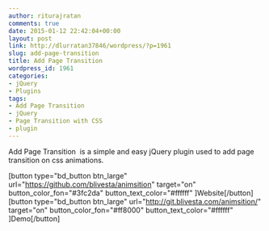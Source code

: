 ```yaml
---
author: riturajratan
comments: true
date: 2015-01-12 22:42:04+00:00
layout: post
link: http://dlurratan37846/wordpress/?p=1961
slug: add-page-transition
title: Add Page Transition
wordpress_id: 1961
categories:
- jQuery
- Plugins
tags:
- Add Page Transition
- jQuery
- Page Transition with CSS
- plugin
---
```


Add Page Transition  is a simple and easy jQuery plugin used to add page transition on css animations.

[button type="bd_button btn_large" url="https://github.com/blivesta/animsition" target="on" button_color_fon="#3fc2da" button_text_color="#ffffff" ]Website[/button] [button type="bd_button btn_large" url="http://git.blivesta.com/animsition/" target="on" button_color_fon="#ff8000" button_text_color="#ffffff" ]Demo[/button]
